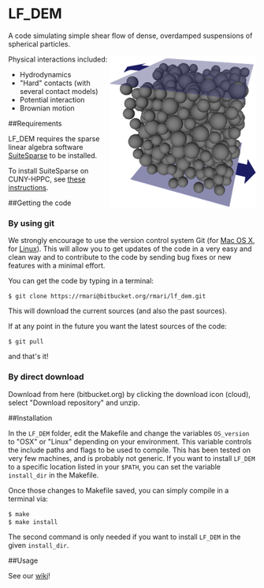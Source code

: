 # LF_DEM

A code simulating simple shear flow of dense,
overdamped suspensions of spherical particles.

<div style="float: right">
	<img src="./snapshot.png" alt="" title="Title" width=300px/>
</div>
	
Physical interactions included:

- Hydrodynamics
- "Hard" contacts (with several contact models)
- Potential interaction
- Brownian motion


##Requirements

LF_DEM requires the sparse linear algebra software
[SuiteSparse](http://faculty.cse.tamu.edu/davis/suitesparse.html) to
be installed.

To install SuiteSparse on CUNY-HPPC, see [these instructions](./SuiteSparse_Install.md).

##Getting the code

### By using git

We strongly encourage to use the version control system Git (for [Mac OS X](http://git-scm.com/download/mac), for [Linux](http://git-scm.com/download/linux)). This will allow you to get updates
of the code in a very easy and clean way and to contribute to the code
by sending bug fixes or new features with a minimal effort.

You can get the code by typing in a terminal:
```
$ git clone https://rmari@bitbucket.org/rmari/lf_dem.git
```
This will download the current sources (and also the past sources).

If at any point in the future you want the latest sources of the code:
```
$ git pull
```
and that's it!

### By direct download

Download from here (bitbucket.org) by clicking the download icon (cloud), select "Download repository" and unzip.


##Installation

In the `LF_DEM` folder, edit the Makefile and change the variables
```OS_version``` to "OSX" or "Linux" depending on your
environment. This variable controls the include paths and flags to be
used to compile. This has been tested on very few machines, and is
probably not generic. If you want to install `LF_DEM` to a specific
location listed in your `$PATH`, you can set the variable
`install_dir` in the Makefile.

Once those changes to Makefile saved, you can simply compile in a terminal via:

```
$ make
$ make install
```

The second command is only needed if you want to install `LF_DEM` in the given `install_dir`.

##Usage

See our [wiki](https://bitbucket.org/rmari/lf_dem/wiki/Home)!

